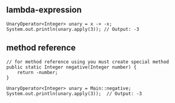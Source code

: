 ## lambda-expression
```
UnaryOperator<Integer> unary = x -> -x;
System.out.println(unary.apply(3)); // Output: -3
```


## method reference
```
// for method reference using you must create special method
public static Integer negative(Integer number) {
	return -number;  
}  

UnaryOperator<Integer> unary = Main::negative;  
System.out.println(unary.apply(3));  // Output: -3
```